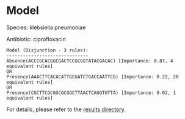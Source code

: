 
# Model

Species: klebsiella pneumoniae

Antibiotic: ciprofloxacin

```
Model (Disjunction - 3 rules):
------------------------------
Absence(ACCCGCACGGCGACTCCGCGGTATACGACAC) [Importance: 0.87, 4 equivalent rules]
OR
Presence(AAACTTCACACATTGCGATCTGACCAATTCG) [Importance: 0.22, 20 equivalent rules]
OR
Presence(CGCTTCGCGGCGCGGCTTAACTCAGGTGTTA) [Importance: 0.02, 1 equivalent rules]

```

For details, please refer to the [results directory](../../../../../results/scm_b/klebsiella%20pneumoniae/ciprofloxacin/repeat_1/).

